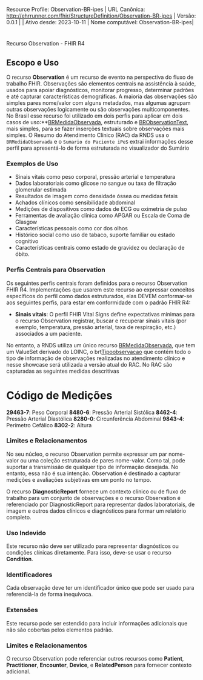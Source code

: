 Resource Profile: Observation-BR-ipes
| URL Canônica: http://ehrrunner.com/fhir/StructureDefinition/Observation-BR-ipes | Versão: 0.0.1 |
| Ativo desde: 
2023-10-11          | Nome computável: Observation-BR-ipes|
#
 Recurso Observation - FHIR R4

## Escopo e Uso

O recurso **Observation** é um recurso de evento na perspectiva do fluxo de trabalho FHIR. Observações são elementos centrais na assistência à saúde, usados para apoiar diagnósticos, monitorar progresso, determinar padrões e até capturar características demográficas. A maioria das observações são simples pares nome/valor com alguns metadados, mas algumas agrupam outras observações logicamente ou são observações multicomponentes. No Brasil esse recurso foi utilizado em dois perfis para aplicar em dois casos de uso:**[BRMedidaObservada](https://simplifier.net/redenacionaldedadosemsaude/brmedidaobservada), estruturado e [BRObservationText](https://simplifier.net/redenacionaldedadosemsaude/brobservacaodescritiva), mais simples, para se fazer inserções textuais sobre observações mais simples. O Resumo do Atendimento  Clínico (RAC) da RNDS usa o `BRMedidaObservada` e o `Sumario do Paciente iPeS` extrai informações desse perfil para apresentá-lo de forma estruturada no visualizador do Sumário

### Exemplos de Uso

- Sinais vitais como peso corporal, pressão arterial e temperatura
- Dados laboratoriais como glicose no sangue ou taxa de filtração glomerular estimada
- Resultados de imagem como densidade óssea ou medidas fetais
- Achados clínicos como sensibilidade abdominal
- Medições de dispositivos como dados de ECG ou oximetria de pulso
- Ferramentas de avaliação clínica como APGAR ou Escala de Coma de Glasgow
- Características pessoais como cor dos olhos
- Histórico social como uso de tabaco, suporte familiar ou estado cognitivo
- Características centrais como estado de gravidez ou declaração de óbito.

### Perfis Centrais para Observation

Os seguintes perfis centrais foram definidos para o recurso Observation FHIR R4. Implementações que usarem este recurso ao expressar conceitos específicos do perfil como dados estruturados, elas DEVEM conformar-se aos seguintes perfis, para estar em conformidade com o padrão FHIR R4:

- **Sinais vitais**: O perfil FHIR Vital Signs define expectativas mínimas para o recurso Observation registrar, buscar e recuperar sinais vitais (por exemplo, temperatura, pressão arterial, taxa de respiração, etc.) associados a um paciente.

No entanto, a RNDS utiliza um único recurso [BRMedidaObservada](https://simplifier.net/redenacionaldedadosemsaude/brmedidaobservada), que tem um ValueSet derivado do LOINC, o brt[Tipoobservacao](https://simplifier.net/redenacionaldedadosemsaude/valueset-brtipoobservacao-1.0) que contém todo o tipo de informação de observações realizadas no atendimento clínico e nesse showcase será utilizada a versão atual do RAC.
No RAC são capturadas as seguintes medidas descritivas 
# Código de Medições
 **29463-7**: Peso Corporal
 **8480-6**: Pressão Arterial Sistólica
 **8462-4**: Pressão Arterial Diastólica
 **8280-0**: Circunferência Abdominal
 **9843-4**: Perímetro Cefálico
 **8302-2**: Altura

### Limites e Relacionamentos

No seu núcleo, o recurso Observation permite expressar um par nome-valor ou uma coleção estruturada de pares nome-valor. Como tal, pode suportar a transmissão de qualquer tipo de informação desejada. No entanto, essa não é sua intenção. Observation é destinado a capturar medições e avaliações subjetivas em um ponto no tempo.

O recurso **DiagnosticReport** fornece um contexto clínico ou de fluxo de trabalho para um conjunto de observações e o recurso Observation é referenciado por DiagnosticReport para representar dados laboratoriais, de imagem e outros dados clínicos e diagnósticos para formar um relatório completo.

### Uso Indevido

Este recurso não deve ser utilizado para representar diagnósticos ou condições clínicas diretamente. Para isso, deve-se usar o recurso **Condition**.

### Identificadores

Cada observação deve ter um identificador único que pode ser usado para referenciá-la de forma inequívoca.

### Extensões

Este recurso pode ser estendido para incluir informações adicionais que não são cobertas pelos elementos padrão.

### Limites e Relacionamentos

O recurso Observation pode referenciar outros recursos como **Patient**, **Practitioner**, **Encounter**, **Device**, e **RelatedPerson** para fornecer contexto adicional.